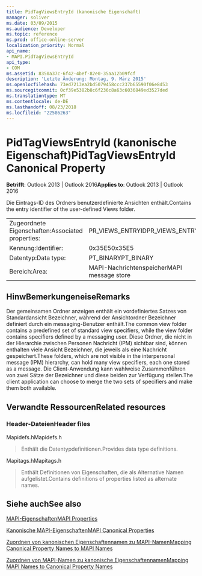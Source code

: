 ```yaml
---
title: PidTagViewsEntryId (kanonische Eigenschaft)
manager: soliver
ms.date: 03/09/2015
ms.audience: Developer
ms.topic: reference
ms.prod: office-online-server
localization_priority: Normal
api_name:
- MAPI.PidTagViewsEntryId
api_type:
- COM
ms.assetid: 8350a37c-6f42-4bef-82e0-35aa12b09fcf
description: 'Letzte Änderung: Montag, 9. März 2015'
ms.openlocfilehash: 73ed7213ea2bd5079458ccc237b65590f06e8d53
ms.sourcegitcommit: 0cf39e5382b8c6f236c8a63c6036849ed3527ded
ms.translationtype: MT
ms.contentlocale: de-DE
ms.lasthandoff: 08/23/2018
ms.locfileid: "22586263"
---
```

# <a name="pidtagviewsentryid-canonical-property"></a><span data-ttu-id="8dedf-103">PidTagViewsEntryId (kanonische Eigenschaft)</span><span class="sxs-lookup"><span data-stu-id="8dedf-103">PidTagViewsEntryId Canonical Property</span></span>

  
  
<span data-ttu-id="8dedf-104">**Betrifft**: Outlook 2013 | Outlook 2016</span><span class="sxs-lookup"><span data-stu-id="8dedf-104">**Applies to**: Outlook 2013 | Outlook 2016</span></span> 
  
<span data-ttu-id="8dedf-105">Die Eintrags-ID des Ordners benutzerdefinierte Ansichten enthält.</span><span class="sxs-lookup"><span data-stu-id="8dedf-105">Contains the entry identifier of the user-defined Views folder.</span></span>
  
|||
|:-----|:-----|
|<span data-ttu-id="8dedf-106">Zugeordnete Eigenschaften:</span><span class="sxs-lookup"><span data-stu-id="8dedf-106">Associated properties:</span></span>  <br/> |<span data-ttu-id="8dedf-107">PR_VIEWS_ENTRYID</span><span class="sxs-lookup"><span data-stu-id="8dedf-107">PR_VIEWS_ENTRYID</span></span>  <br/> |
|<span data-ttu-id="8dedf-108">Kennung:</span><span class="sxs-lookup"><span data-stu-id="8dedf-108">Identifier:</span></span>  <br/> |<span data-ttu-id="8dedf-109">0x35E5</span><span class="sxs-lookup"><span data-stu-id="8dedf-109">0x35E5</span></span>  <br/> |
|<span data-ttu-id="8dedf-110">Datentyp:</span><span class="sxs-lookup"><span data-stu-id="8dedf-110">Data type:</span></span>  <br/> |<span data-ttu-id="8dedf-111">PT_BINARY</span><span class="sxs-lookup"><span data-stu-id="8dedf-111">PT_BINARY</span></span>  <br/> |
|<span data-ttu-id="8dedf-112">Bereich:</span><span class="sxs-lookup"><span data-stu-id="8dedf-112">Area:</span></span>  <br/> |<span data-ttu-id="8dedf-113">MAPI-Nachrichtenspeicher</span><span class="sxs-lookup"><span data-stu-id="8dedf-113">MAPI message store</span></span>  <br/> |
   
## <a name="remarks"></a><span data-ttu-id="8dedf-114">HinwBemerkungeneise</span><span class="sxs-lookup"><span data-stu-id="8dedf-114">Remarks</span></span>

<span data-ttu-id="8dedf-115">Der gemeinsamen Ordner anzeigen enthält ein vordefiniertes Satzes von Standardansicht Bezeichner, während der Ansichtordner Bezeichner definiert durch ein messaging-Benutzer enthält.</span><span class="sxs-lookup"><span data-stu-id="8dedf-115">The common view folder contains a predefined set of standard view specifiers, while the view folder contains specifiers defined by a messaging user.</span></span> <span data-ttu-id="8dedf-116">Diese Ordner, die nicht in der Hierarchie zwischen Personen Nachricht (IPM) sichtbar sind, können enthalten viele Ansicht Bezeichner, die jeweils als eine Nachricht gespeichert.</span><span class="sxs-lookup"><span data-stu-id="8dedf-116">These folders, which are not visible in the interpersonal message (IPM) hierarchy, can hold many view specifiers, each one stored as a message.</span></span> <span data-ttu-id="8dedf-117">Die Client-Anwendung kann wahlweise Zusammenführen von zwei Sätze der Bezeichner und diese beiden zur Verfügung stellen.</span><span class="sxs-lookup"><span data-stu-id="8dedf-117">The client application can choose to merge the two sets of specifiers and make them both available.</span></span>
  
## <a name="related-resources"></a><span data-ttu-id="8dedf-118">Verwandte Ressourcen</span><span class="sxs-lookup"><span data-stu-id="8dedf-118">Related resources</span></span>

### <a name="header-files"></a><span data-ttu-id="8dedf-119">Header-Dateien</span><span class="sxs-lookup"><span data-stu-id="8dedf-119">Header files</span></span>

<span data-ttu-id="8dedf-120">Mapidefs.h</span><span class="sxs-lookup"><span data-stu-id="8dedf-120">Mapidefs.h</span></span>
  
> <span data-ttu-id="8dedf-121">Enthält die Datentypdefinitionen.</span><span class="sxs-lookup"><span data-stu-id="8dedf-121">Provides data type definitions.</span></span>
    
<span data-ttu-id="8dedf-122">Mapitags.h</span><span class="sxs-lookup"><span data-stu-id="8dedf-122">Mapitags.h</span></span>
  
> <span data-ttu-id="8dedf-123">Enthält Definitionen von Eigenschaften, die als Alternative Namen aufgelistet.</span><span class="sxs-lookup"><span data-stu-id="8dedf-123">Contains definitions of properties listed as alternate names.</span></span>
    
## <a name="see-also"></a><span data-ttu-id="8dedf-124">Siehe auch</span><span class="sxs-lookup"><span data-stu-id="8dedf-124">See also</span></span>



[<span data-ttu-id="8dedf-125">MAPI-Eigenschaften</span><span class="sxs-lookup"><span data-stu-id="8dedf-125">MAPI Properties</span></span>](mapi-properties.md)
  
[<span data-ttu-id="8dedf-126">Kanonische MAPI-Eigenschaften</span><span class="sxs-lookup"><span data-stu-id="8dedf-126">MAPI Canonical Properties</span></span>](mapi-canonical-properties.md)
  
[<span data-ttu-id="8dedf-127">Zuordnen von kanonischen Eigenschaftennamen zu MAPI-Namen</span><span class="sxs-lookup"><span data-stu-id="8dedf-127">Mapping Canonical Property Names to MAPI Names</span></span>](mapping-canonical-property-names-to-mapi-names.md)
  
[<span data-ttu-id="8dedf-128">Zuordnen von MAPI-Namen zu kanonische Eigenschaftennamen</span><span class="sxs-lookup"><span data-stu-id="8dedf-128">Mapping MAPI Names to Canonical Property Names</span></span>](mapping-mapi-names-to-canonical-property-names.md)

